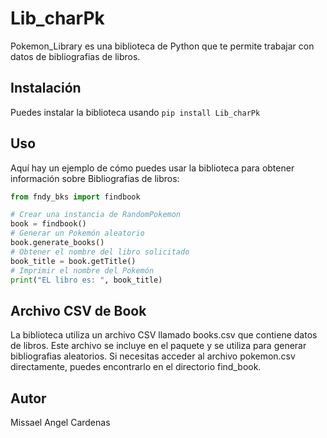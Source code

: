 # Lib_charPk
Pokemon_Library es una biblioteca de Python que te permite trabajar con datos de bibliografias de libros.
## Instalación
Puedes instalar la biblioteca usando `pip install Lib_charPk`
## Uso
Aquí hay un ejemplo de cómo puedes usar la biblioteca para obtener información sobre Bibliografias de libros:

```python
from fndy_bks import findbook

# Crear una instancia de RandomPokemon
book = findbook()
# Generar un Pokemón aleatorio
book.generate_books()
# Obtener el nombre del libro solicitado
book_title = book.getTitle()
# Imprimir el nombre del Pokemón
print("EL libro es: ", book_title)
```
## Archivo CSV de Book
La biblioteca utiliza un archivo CSV llamado books.csv que contiene datos de libros. Este archivo se incluye en el paquete y se utiliza para generar bibliografias aleatorios. Si
necesitas acceder al archivo pokemon.csv directamente, puedes encontrarlo en el directorio find_book.
## Autor
Missael Angel Cardenas 